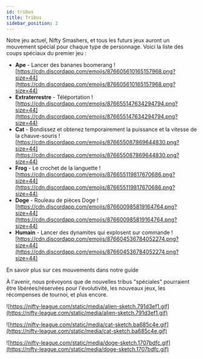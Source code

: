```yaml
---
id: tribus
title: Tribus
sidebar_position: 2
---
```


Notre jeu actuel, Nifty Smashers, et tous les futurs jeux auront un mouvement spécial pour chaque type de personnage. Voici la liste des coups spéciaux du premier jeu :

- **Ape** - Lancer des bananes boomerang ![https://cdn.discordapp.com/emojis/876605610165157968.png?size=44](https://cdn.discordapp.com/emojis/876605610165157968.png?size=44)
- **Extraterrestre** - Téléportation ![https://cdn.discordapp.com/emojis/876655147634294794.png?size=44](https://cdn.discordapp.com/emojis/876655147634294794.png?size=44)
- **Cat** - Bondissez et obtenez temporairement la puissance et la vitesse de la chauve-souris ![https://cdn.discordapp.com/emojis/876655087869644830.png?size=44](https://cdn.discordapp.com/emojis/876655087869644830.png?size=44)
- **Frog** - Le crochet de la languette ![https://cdn.discordapp.com/emojis/876655119817670686.png?size=44](https://cdn.discordapp.com/emojis/876655119817670686.png?size=44)
- **Doge** - Rouleau de pièces Doge ![https://cdn.discordapp.com/emojis/876600985819164764.png?size=44](https://cdn.discordapp.com/emojis/876600985819164764.png?size=44)
- **Humain** - Lancer des dynamites qui explosent sur commande ![https://cdn.discordapp.com/emojis/876604536784052274.png?size=44](https://cdn.discordapp.com/emojis/876604536784052274.png?size=44)

En savoir plus sur ces mouvements dans notre guide [](/guides/nifty-smashers/tribes)

À l'avenir, nous prévoyons que de nouvelles tribus "spéciales" pourraient être libérées/réservées pour l'évolutivité, les nouveaux jeux, les récompenses de tournoi, et plus encore.

![https://nifty-league.com/static/media/alien-sketch.791d3ef1.gif](https://nifty-league.com/static/media/alien-sketch.791d3ef1.gif)

![https://nifty-league.com/static/media/cat-sketch.ba685c4e.gif](https://nifty-league.com/static/media/cat-sketch.ba685c4e.gif)

![https://nifty-league.com/static/media/doge-sketch.1707bdfc.gif](https://nifty-league.com/static/media/doge-sketch.1707bdfc.gif)
